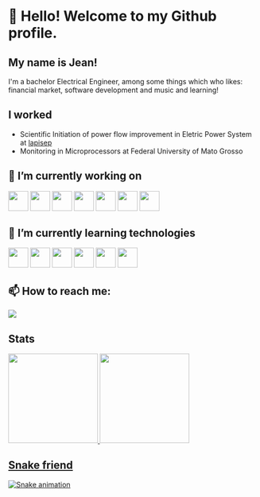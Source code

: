 # 👋 Hello! Welcome to my Github profile.
## My name is Jean!

I'm a bachelor Electrical Engineer, among some things which who likes:  financial market, software development and music and learning!

## I worked
 - Scientific Initiation of  power flow improvement in Eletric Power System at [lapisep](https://github.com/lapisep)
 - Monitoring in Microprocessors at Federal University of Mato Grosso

## 🔭 I’m currently working on
<div>
  <img src="https://cdn.jsdelivr.net/gh/devicons/devicon@latest/icons/c/c-original.svg" width="40" height="40" />
  <img src="https://cdn.jsdelivr.net/gh/devicons/devicon@latest/icons/embeddedc/embeddedc-original.svg" width="40" height="40" />
  <img src="https://cdn.jsdelivr.net/gh/devicons/devicon@latest/icons/csharp/csharp-original.svg" width="40" height="40" />
  <img src="https://cdn.jsdelivr.net/gh/devicons/devicon@latest/icons/dot-net/dot-net-original.svg" width="40" height="40" />
  <img src="https://cdn.jsdelivr.net/gh/devicons/devicon@latest/icons/css3/css3-original.svg" width="40" height="40" />
  <img src="https://cdn.jsdelivr.net/gh/devicons/devicon@latest/icons/html5/html5-original.svg"  width="40" height="40" />
  <img src="https://cdn.jsdelivr.net/gh/devicons/devicon@latest/icons/python/python-original.svg" width="40" height="40" />
</div>

## 🌱 I’m currently learning technologies
<div>
  <img src="https://cdn.jsdelivr.net/gh/devicons/devicon@latest/icons/mysql/mysql-original-wordmark.svg" width="40" height="40" />
  <img src="https://cdn.jsdelivr.net/gh/devicons/devicon@latest/icons/javascript/javascript-original.svg" width="40" height="40" />
  <img src="https://cdn.jsdelivr.net/gh/devicons/devicon@latest/icons/mongodb/mongodb-original-wordmark.svg" width="40" height="40"/>
  <img src="https://cdn.jsdelivr.net/gh/devicons/devicon@latest/icons/pandas/pandas-original-wordmark.svg" width="40" height="40"/>
  <img src="https://cdn.jsdelivr.net/gh/devicons/devicon@latest/icons/nodejs/nodejs-original-wordmark.svg" width="40" height="40"/>
  <img src="https://cdn.jsdelivr.net/gh/devicons/devicon@latest/icons/rust/rust-original.svg" width="40" height="40"/>
</div>

## 📫 How to reach me: 
<div>
  <a href = "mailto:jeanlucasrlima@gmail.com"><img loading="lazy" src="https://img.shields.io/badge/Gmail-D14836?style=for-the-badge&logo=gmail&logoColor=white"   target="_blank"></a>

</div>                              

## Stats
<div>
<a href="https://github.com/ljlima">
<img loading="lazy" height="180em" src="https://github-readme-stats.vercel.app/api/top-langs/?username=ljlima&layout=compact&langs_count=7&theme=dracula"/>
<img loading="lazy" height="180em" src="https://github-readme-stats.vercel.app/api?username=ljlima&show_icons=true&theme=dracula&include_all_commits=true&count_private=true"/>
</div>

## Snake friend

![Snake animation](https://github.com/ljlima/blob/output/github-contribution-grid-snake.svg)

